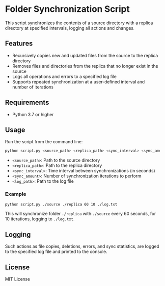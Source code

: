 # Folder Synchronization Script

This script synchronizes the contents of a source directory with a replica directory at specified intervals, logging all actions and changes.

## Features

- Recursively copies new and updated files from the source to the replica directory
- Removes files and directories from the replica that no longer exist in the source
- Logs all operations and errors to a specified log file
- Supports repeated synchronization at a user-defined interval and number of iterations

## Requirements

- Python 3.7 or higher

## Usage

Run the script from the command line:

```bash
python script.py <source_path> <replica_path> <sync_interval> <sync_amount> <log_path>
```

- `<source_path>`: Path to the source directory
- `<replica_path>`: Path to the replica directory
- `<sync_interval>`: Time interval between synchronizations (in seconds)
- `<sync_amount>`: Number of synchronization iterations to perform
- `<log_path>`: Path to the log file

### Example

```bash
python script.py ./source ./replica 60 10 ./log.txt
```

This will synchronize folder `./replica` with `./source` every 60 seconds, for 10 iterations, logging to `./log.txt`.

## Logging

Such actions as file copies, deletions, errors, and sync statistics, are logged to the specified log file and printed to the console.

## License

MIT License
